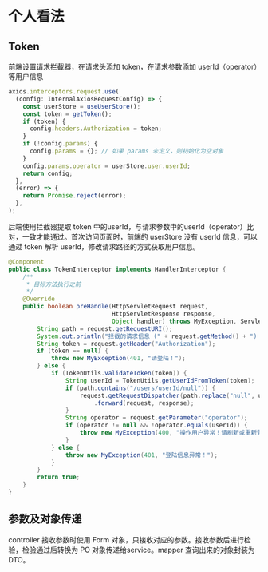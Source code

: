 # 个人看法

## Token

前端设置请求拦截器，在请求头添加 token，在请求参数添加 userId（operator）等用户信息

```typescript
axios.interceptors.request.use(
  (config: InternalAxiosRequestConfig) => {
    const userStore = useUserStore();
    const token = getToken();
    if (token) {
      config.headers.Authorization = token;
    }
    if (!config.params) {
      config.params = {}; // 如果 params 未定义，则初始化为空对象
    }
    config.params.operator = userStore.user.userId;
    return config;
  },
  (error) => {
    return Promise.reject(error);
  },
);
```

后端使用拦截器提取 token 中的userId，与请求参数中的userId（operator）比对，一致才能通过。首次访问页面时，前端的 userStore 没有 userId 信息，可以通过 token 解析 userId，修改请求路径的方式获取用户信息。

```java
@Component
public class TokenInterceptor implements HandlerInterceptor {
    /**
     * 目标方法执行之前
     */
    @Override
    public boolean preHandle(HttpServletRequest request, 
                             HttpServletResponse response, 
                             Object handler) throws MyException, ServletException, IOException {
        String path = request.getRequestURI();
        System.out.println("拦截的请求信息 (" + request.getMethod() + ") " + path);
        String token = request.getHeader("Authorization");
        if (token == null) {
            throw new MyException(401, "请登陆！");
        } else {
            if (TokenUtils.validateToken(token)) {
                String userId = TokenUtils.getUserIdFromToken(token);
                if (path.contains("/users/userId/null")) {
                    request.getRequestDispatcher(path.replace("null", userId))
                        .forward(request, response);
                }
                String operator = request.getParameter("operator");
                if (operator != null && !operator.equals(userId)) {
                    throw new MyException(400, "操作用户异常！请刷新或重新登陆后重试！");
                }
            } else {
                throw new MyException(401, "登陆信息异常！");
            }
        }
        return true;
    }
}
```



## 参数及对象传递

controller 接收参数时使用 Form 对象，只接收对应的参数。接收参数后进行检验，检验通过后转换为 PO 对象传递给service。mapper 查询出来的对象封装为 DTO。
